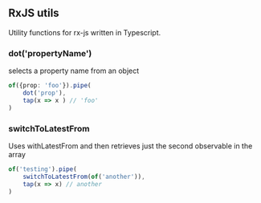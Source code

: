 ## RxJS utils

Utility functions for rx-js written in Typescript.

### dot('propertyName')
selects a property name from an object

```typescript
of({prop: 'foo'}).pipe(
    dot('prop'),
    tap(x => x ) // 'foo'
)
```

### switchToLatestFrom
Uses withLatestFrom and then retrieves just the second observable in the array

```typescript
of('testing').pipe(
    switchToLatestFrom(of('another')),
    tap(x => x) // another
)
```

